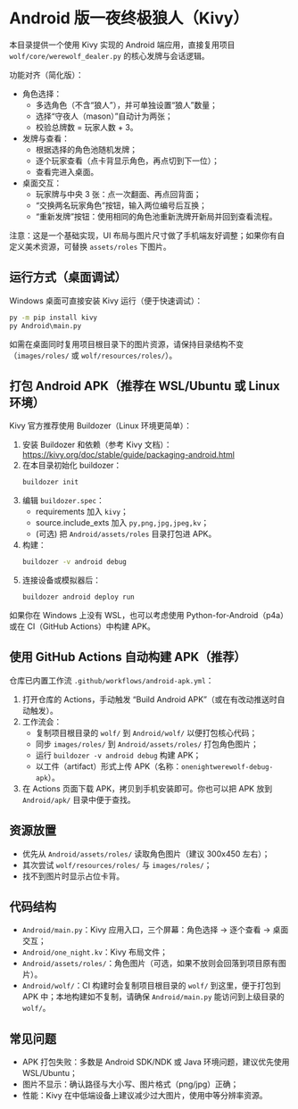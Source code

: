 # Android 版一夜终极狼人（Kivy）

本目录提供一个使用 Kivy 实现的 Android 端应用，直接复用项目 `wolf/core/werewolf_dealer.py` 的核心发牌与会话逻辑。

功能对齐（简化版）：
- 角色选择：
  - 多选角色（不含“狼人”），并可单独设置“狼人”数量；
  - 选择“守夜人（mason）”自动计为两张；
  - 校验总牌数 = 玩家人数 + 3。
- 发牌与查看：
  - 根据选择的角色池随机发牌；
  - 逐个玩家查看（点卡背显示角色，再点切到下一位）；
  - 查看完进入桌面。
- 桌面交互：
  - 玩家牌与中央 3 张：点一次翻面、再点回背面；
  - “交换两名玩家角色”按钮，输入两位编号后互换；
  - “重新发牌”按钮：使用相同的角色池重新洗牌开新局并回到查看流程。

注意：这是一个基础实现，UI 布局与图片尺寸做了手机端友好调整；如果你有自定义美术资源，可替换 `assets/roles` 下图片。

## 运行方式（桌面调试）

Windows 桌面可直接安装 Kivy 运行（便于快速调试）：

```cmd
py -m pip install kivy
py Android\main.py
```

如需在桌面同时复用项目根目录下的图片资源，请保持目录结构不变（`images/roles/` 或 `wolf/resources/roles/`）。

## 打包 Android APK（推荐在 WSL/Ubuntu 或 Linux 环境）

Kivy 官方推荐使用 Buildozer（Linux 环境更简单）：

1. 安装 Buildozer 和依赖（参考 Kivy 文档）：
   https://kivy.org/doc/stable/guide/packaging-android.html
2. 在本目录初始化 buildozer：
   ```bash
   buildozer init
   ```
3. 编辑 `buildozer.spec`：
   - requirements 加入 `kivy`；
   - source.include_exts 加入 `py,png,jpg,jpeg,kv`；
   - (可选) 把 `Android/assets/roles` 目录打包进 APK。
4. 构建：
   ```bash
   buildozer -v android debug
   ```
5. 连接设备或模拟器后：
   ```bash
   buildozer android deploy run
   ```

如果你在 Windows 上没有 WSL，也可以考虑使用 Python-for-Android（p4a）或在 CI（GitHub Actions）中构建 APK。

## 使用 GitHub Actions 自动构建 APK（推荐）

仓库已内置工作流 `.github/workflows/android-apk.yml`：

1. 打开仓库的 Actions，手动触发 “Build Android APK”（或在有改动推送时自动触发）。
2. 工作流会：
   - 复制项目根目录的 `wolf/` 到 `Android/wolf/` 以便打包核心代码；
   - 同步 `images/roles/` 到 `Android/assets/roles/` 打包角色图片；
   - 运行 `buildozer -v android debug` 构建 APK；
   - 以工件（artifact）形式上传 APK（名称：`onenightwerewolf-debug-apk`）。
3. 在 Actions 页面下载 APK，拷贝到手机安装即可。你也可以把 APK 放到 `Android/apk/` 目录中便于查找。

## 资源放置

- 优先从 `Android/assets/roles/` 读取角色图片（建议 300x450 左右）；
- 其次尝试 `wolf/resources/roles/` 与 `images/roles/`；
- 找不到图片时显示占位卡背。

## 代码结构

- `Android/main.py`：Kivy 应用入口，三个屏幕：角色选择 -> 逐个查看 -> 桌面交互；
- `Android/one_night.kv`：Kivy 布局文件；
- `Android/assets/roles/`：角色图片（可选，如果不放则会回落到项目原有图片）。
- `Android/wolf/`：CI 构建时会复制项目根目录的 `wolf/` 到这里，便于打包到 APK 中；本地构建如不复制，请确保 `Android/main.py` 能访问到上级目录的 `wolf/`。

## 常见问题

- APK 打包失败：多数是 Android SDK/NDK 或 Java 环境问题，建议优先使用 WSL/Ubuntu；
- 图片不显示：确认路径与大小写、图片格式（png/jpg）正确；
- 性能：Kivy 在中低端设备上建议减少过大图片，使用中等分辨率资源。
